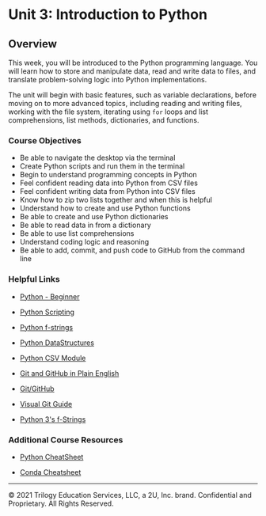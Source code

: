 # Unit 3: Introduction to Python

## Overview

This week, you will be introduced to the Python programming language. You will learn how to store and manipulate data, read and write data to files, and translate problem-solving logic into Python implementations.

The unit will begin with basic features, such as variable declarations, before moving on to more advanced topics, including reading and writing files, working with the file system, iterating using `for` loops and list comprehensions, list methods, dictionaries, and functions.

### Course Objectives

* Be able to navigate the desktop via the terminal
* Create Python scripts and run them in the terminal
* Begin to understand programming concepts in Python
* Feel confident reading data into Python from CSV files
* Feel confident writing data from Python into CSV files
* Know how to zip two lists together and when this is helpful
* Understand how to create and use Python functions
* Be able to create and use Python dictionaries
* Be able to read data in from a dictionary
* Be able to use list comprehensions
* Understand coding logic and reasoning
* Be able to add, commit, and push code to GitHub from the command line

### Helpful Links

* [Python - Beginner](https://www.learnpython.org/)

* [Python Scripting](https://automatetheboringstuff.com/)

* [Python f-strings](https://www.python.org/dev/peps/pep-0498/)

* [Python DataStructures](https://docs.python.org/3/tutorial/datastructures.html)

* [Python CSV Module](https://docs.python.org/3/library/csv.html)

* [Git and GitHub in Plain English](https://blog.red-badger.com/2016/11/29/gitgithub-in-plain-english)

* [Git/GitHub](https://github.com/Multishifties/No-Nonsense-Github-Project)

* [Visual Git Guide](http://marklodato.github.io/visual-git-guide/index-en.html)

* [Python 3's f-Strings](https://realpython.com/python-f-strings/)

### Additional Course Resources

* [Python CheatSheet](Class1/03-Ins_Variables/Solved/Python_Reference_Guide.pdf)

* [Conda Cheatsheet](Class1/02b-CondaEnvironments/conda-cheatsheet.pdf)

- - -

© 2021 Trilogy Education Services, LLC, a 2U, Inc. brand. Confidential and Proprietary. All Rights Reserved.

